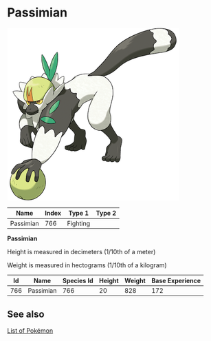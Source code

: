 # Passimian


![Passimian](images/766.png)

| **Name** | **Index** | **Type 1** | **Type 2** |
|----|----|----|----|
| Passimian | 766 | Fighting  |  |

**Passimian** 


Height is measured in decimeters (1/10th of a meter)

Weight is measured in hectograms (1/10th of a kilogram)

| **Id** | **Name** | **Species Id** | **Height** | **Weight** | **Base Experience** |
|--------|----------|----------------|------------|------------|---------------------|
| 766 | Passimian | 766 | 20 | 828 | 172 |


## See also

[List of Pokémon](../pokemon.md)
